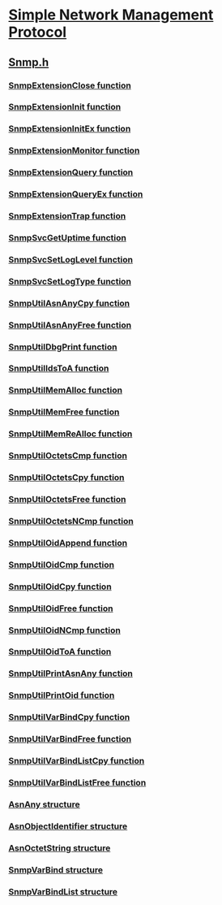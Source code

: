 # [Simple Network Management Protocol](../_snmp/index.md)
## [Snmp.h](index.md)
### [SnmpExtensionClose function](../snmp/nf-snmp-snmpextensionclose.md)
### [SnmpExtensionInit function](../snmp/nf-snmp-snmpextensioninit.md)
### [SnmpExtensionInitEx function](../snmp/nf-snmp-snmpextensioninitex.md)
### [SnmpExtensionMonitor function](../snmp/nf-snmp-snmpextensionmonitor.md)
### [SnmpExtensionQuery function](../snmp/nf-snmp-snmpextensionquery.md)
### [SnmpExtensionQueryEx function](../snmp/nf-snmp-snmpextensionqueryex.md)
### [SnmpExtensionTrap function](../snmp/nf-snmp-snmpextensiontrap.md)
### [SnmpSvcGetUptime function](../snmp/nf-snmp-snmpsvcgetuptime.md)
### [SnmpSvcSetLogLevel function](../snmp/nf-snmp-snmpsvcsetloglevel.md)
### [SnmpSvcSetLogType function](../snmp/nf-snmp-snmpsvcsetlogtype.md)
### [SnmpUtilAsnAnyCpy function](../snmp/nf-snmp-snmputilasnanycpy.md)
### [SnmpUtilAsnAnyFree function](../snmp/nf-snmp-snmputilasnanyfree.md)
### [SnmpUtilDbgPrint function](../snmp/nf-snmp-snmputildbgprint.md)
### [SnmpUtilIdsToA function](../snmp/nf-snmp-snmputilidstoa.md)
### [SnmpUtilMemAlloc function](../snmp/nf-snmp-snmputilmemalloc.md)
### [SnmpUtilMemFree function](../snmp/nf-snmp-snmputilmemfree.md)
### [SnmpUtilMemReAlloc function](../snmp/nf-snmp-snmputilmemrealloc.md)
### [SnmpUtilOctetsCmp function](../snmp/nf-snmp-snmputiloctetscmp.md)
### [SnmpUtilOctetsCpy function](../snmp/nf-snmp-snmputiloctetscpy.md)
### [SnmpUtilOctetsFree function](../snmp/nf-snmp-snmputiloctetsfree.md)
### [SnmpUtilOctetsNCmp function](../snmp/nf-snmp-snmputiloctetsncmp.md)
### [SnmpUtilOidAppend function](../snmp/nf-snmp-snmputiloidappend.md)
### [SnmpUtilOidCmp function](../snmp/nf-snmp-snmputiloidcmp.md)
### [SnmpUtilOidCpy function](../snmp/nf-snmp-snmputiloidcpy.md)
### [SnmpUtilOidFree function](../snmp/nf-snmp-snmputiloidfree.md)
### [SnmpUtilOidNCmp function](../snmp/nf-snmp-snmputiloidncmp.md)
### [SnmpUtilOidToA function](../snmp/nf-snmp-snmputiloidtoa.md)
### [SnmpUtilPrintAsnAny function](../snmp/nf-snmp-snmputilprintasnany.md)
### [SnmpUtilPrintOid function](../snmp/nf-snmp-snmputilprintoid.md)
### [SnmpUtilVarBindCpy function](../snmp/nf-snmp-snmputilvarbindcpy.md)
### [SnmpUtilVarBindFree function](../snmp/nf-snmp-snmputilvarbindfree.md)
### [SnmpUtilVarBindListCpy function](../snmp/nf-snmp-snmputilvarbindlistcpy.md)
### [SnmpUtilVarBindListFree function](../snmp/nf-snmp-snmputilvarbindlistfree.md)
### [AsnAny structure](../snmp/ns-snmp-asnany.md)
### [AsnObjectIdentifier structure](../snmp/ns-snmp-asnobjectidentifier.md)
### [AsnOctetString structure](../snmp/ns-snmp-asnoctetstring.md)
### [SnmpVarBind structure](../snmp/ns-snmp-snmpvarbind.md)
### [SnmpVarBindList structure](../snmp/ns-snmp-snmpvarbindlist.md)
